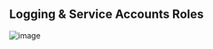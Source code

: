 ## Logging & Service Accounts Roles

![image](https://github.com/ramkrushna26/gcp/assets/45620457/ccbcfbbe-d48b-4e9b-98d9-0e5bdfc5a9d0)
